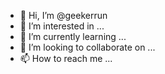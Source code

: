 - 👋 Hi, I’m @geekerrun
- 👀 I’m interested in ...
- 🌱 I’m currently learning ...
- 💞️ I’m looking to collaborate on ...
- 📫 How to reach me ...

<!---
geekerrun/geekerrun is a ✨ special ✨ repository because its `README.md` (this file) appears on your GitHub profile.
You can click the Preview link to take a look at your changes.
--->
